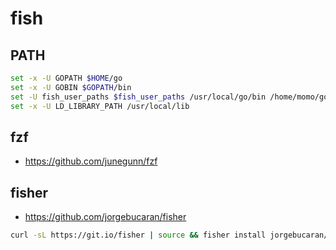 # fish

## PATH

```bash
set -x -U GOPATH $HOME/go
set -x -U GOBIN $GOPATH/bin
set -U fish_user_paths $fish_user_paths /usr/local/go/bin /home/momo/go/bin
set -x -U LD_LIBRARY_PATH /usr/local/lib
```

## fzf

- <https://github.com/junegunn/fzf>

## fisher

- <https://github.com/jorgebucaran/fisher>

```bash
curl -sL https://git.io/fisher | source && fisher install jorgebucaran/fisher
```
